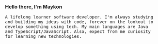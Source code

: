 <div>
  <h3>Hello there, I'm Maykon</h3>
  <p>
    <samp>A lifelong learner software developer. I'm always studying and building my ideas with code, forever on the lookout to develop something using tech. My main languages are Java and TypeScript/JavaScript. Also, expect from me curiosity for learning new technologies.</samp>
  </p>
</div>
